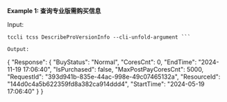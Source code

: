 **Example 1: 查询专业版需购买信息**



Input: 

```
tccli tcss DescribeProVersionInfo --cli-unfold-argument ```

Output: 
```
{
    "Response": {
        "BuyStatus": "Normal",
        "CoresCnt": 0,
        "EndTime": "2024-11-19 17:06:40",
        "IsPurchased": false,
        "MaxPostPayCoresCnt": 5000,
        "RequestId": "393d941b-835e-44ac-998e-49c07465132a",
        "ResourceId": "144d0c4a5b622359fd8a382ca914ddd4",
        "StartTime": "2024-05-19 17:06:40"
    }
}
```

